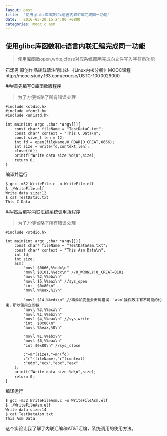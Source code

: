 ```yaml
---
layout: post
title:  "使用glibc库函数和c语言内联汇编完成同一功能"
date:   2016-03-20 15:24:00 +0800
categories: mooc c asm
---
```

## 使用glibc库函数和c语言内联汇编完成同一功能

> 使用库函数open,write,close对应系统调用完成向文件写入字符串功能

石漾男 原创作品转载请注明出处 《Linux内核分析》MOOC课程http://mooc.study.163.com/course/USTC-1000029000

###首先编写C库函数版程序

> 为了方便省略了所有错误处理

```
#include <stdio.h>
#include <fcntl.h>
#include <unistd.h>

int main(int argc ,char *argv[]){
	const char* fileName = "TestDataC.txt";
	const char* context = "This C Data\n";
	const size_t len = 12;
	int fd = open(fileName,O_RDWR|O_CREAT,0666);
	int size = write(fd,context,len);
	close(fd);
	printf("Write data size:%d\n",size);
	return 0;
}

```

编译并运行

```
$ gcc -m32 WriteFile.c -o WriteFile.elf
$ ./WriteFile.elf 
Write data size:12
$ cat TestDataC.txt 
This C Data
```
###然后编写内联汇编系统调用版程序

> 为了方便省略了所有错误处理


```
#include <stdio.h>

int main(int argc ,char *argv[]){
	const char* fileName = "TestDataAsm.txt";
	const char* context = "This Asm Data\n";
	int fd;
	int size;
	asm(
		"movl $0666,%%edx\n"
		"movl $0101,%%ecx\n" //O_WRONLY|O_CREAT=0101
		"movl %2,%%ebx\n"
		"movl $5,%%eax\n" //sys_open
		"int  $0x80\n"
		"movl %%eax,%1\n"

		"movl $14,%%edx\n" //再添加变量会出现错误：‘asm’操作数中有不可能的约束，所以使用立即数
		"movl %3,%%ecx\n"
		"movl %1,%%ebx\n"
		"movl $4,%%eax\n" //sys_write
		"int  $0x80\n"
		"movl %%eax,%0\n"

		"movl %1,%%ebx\n"
		"movl $6,%%eax\n"
		"int $0x80\n" //sys_close

		:"=m"(size),"=m"(fd)
		:"r"(fileName),"r"(context)
		:"edx","ecx","ebx","eax"
	);
	printf("Write data size:%d\n",size);
	return 0;
}
```

编译运行

```
$ gcc -m32 WriteFileAsm.c -o WriteFileAsm.elf
$ ./WriteFileAsm.elf 
Write data size:14
$ cat TestDataAsm.txt 
This Asm Data 
```

这个实验让我了解了内联汇编和AT&T汇编，系统调用的使用方法。
